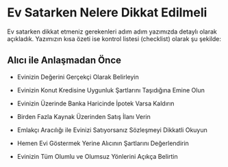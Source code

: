 # Ev Satarken Nelere Dikkat Edilmeli

Ev satarken dikkat etmeniz gerekenleri adım adım yazımızda detaylı olarak açıkladık. Yazımızın kısa özeti ise kontrol listesi (checklist) olarak şu şekilde:

## Alıcı ile Anlaşmadan Önce

- Evinizin Değerini Gerçekçi Olarak Belirleyin

- Evinizin Konut Kredisine Uygunluk Şartlarını Taşıdığına Emine Olun

- Evinizin Üzerinde Banka Haricinde İpotek Varsa Kaldırın

- Birden Fazla Kaynak Üzerinden Satış İlanı Verin

- Emlakçı Aracılığı ile Evinizi Satıyorsanız Sözleşmeyi Dikkatli Okuyun

- Hemen Evi Göstermek Yerine Alıcının Şartlarını Değerlendirin

- Evinizin Tüm Olumlu ve Olumsuz Yönlerini Açıkça Belirtin
